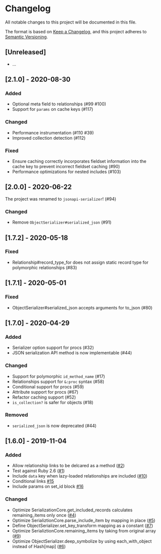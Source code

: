 # Changelog
All notable changes to this project will be documented in this file.

The format is based on [Keep a Changelog](https://keepachangelog.com/en/1.0.0/),
and this project adheres to [Semantic Versioning](https://semver.org/spec/v2.0.0.html).

## [Unreleased]
- ...

## [2.1.0] - 2020-08-30

### Added
- Optional meta field to relationships (#99 #100)
- Support for `params` on cache keys (#117)

### Changed
- Performance instrumentation (#110 #39)
- Improved collection detection (#112)

### Fixed
- Ensure caching correctly incorporates fieldset information into the cache key to prevent incorrect fieldset caching (#90)
- Performance optimizations for nested includes (#103)

## [2.0.0] - 2020-06-22

The project was renamed to `jsonapi-serializer`! (#94)

### Changed
- Remove `ObjectSerializer#serialized_json` (#91)

## [1.7.2] - 2020-05-18
### Fixed
- Relationship#record_type_for does not assign static record type for polymorphic relationships (#83)

## [1.7.1] - 2020-05-01
### Fixed
- ObjectSerializer#serialized_json accepts arguments for to_json (#80)

## [1.7.0] - 2020-04-29
### Added
- Serializer option support for procs (#32)
- JSON serialization API method is now implementable (#44)

### Changed
- Support for polymorphic `id_method_name` (#17)
- Relationships support for `&:proc` syntax (#58)
- Conditional support for procs (#59)
- Attribute support for procs (#67)
- Refactor caching support (#52)
- `is_collection?` is safer for objects (#18)

### Removed
- `serialized_json` is now deprecated (#44)

## [1.6.0] - 2019-11-04
### Added
- Allow relationship links to be delcared as a method ([#2](https://github.com/fast-jsonapi/fast_jsonapi/pull/2))
- Test against Ruby 2.6 ([#1](https://github.com/fast-jsonapi/fast_jsonapi/pull/1))
- Include `data` key when lazy-loaded relationships are included  ([#10](https://github.com/fast-jsonapi/fast_jsonapi/pull/10))
- Conditional links [#15](https://github.com/fast-jsonapi/fast_jsonapi/pull/15)
- Include params on set_id block [#16](https://github.com/fast-jsonapi/fast_jsonapi/pull/16)
### Changed
- Optimize SerializationCore.get_included_records calculates remaining_items only once ([#4](https://github.com/fast-jsonapi/fast_jsonapi/pull/4))
- Optimize SerializtionCore.parse_include_item by mapping in place ([#5](https://github.com/fast-jsonapi/fast_jsonapi/pull/5))
- Define ObjectSerializer.set_key_transform mapping as a constant ([#7](https://github.com/fast-jsonapi/fast_jsonapi/pull/7))
- Optimize SerializtionCore.remaining_items by taking from original array ([#9](https://github.com/fast-jsonapi/fast_jsonapi/pull/9))
- Optimize ObjectSerializer.deep_symbolize by using each_with_object instead of Hash[map] ([#6](https://github.com/fast-jsonapi/fast_jsonapi/pull/6))
